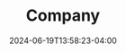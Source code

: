---
title: Company
date: 2024-06-19T13:58:23-04:00
opening_date: 2007-04-04
closing_date: 2007-04-14
showtimes:
featured_image: 2007-Company.webp
featured_image_alt: 
featured_image_caption: Playbill cover for Company
featured_image_attr: Shawn Steadman, Sarah Sankovich
featured_image_attr_link: 
playbill:
Theatre: Jacksonville University - Stein College
Venue: Swisher Theater
Website: 
Tickets: 
cast:
- Robert: Alex Tsilogiannis
- Sarah: Missy Doehne
- Harry: Josh Cohen
- Susan: Amy Royster
- Peter: Jason Clement
- Jenny: Renee Freeman
- David: Dax Dyer
- Amy: Nina Waters
- Paul: Clenton Hollinger
- Joanne: Susan Pope
- Larry: Bob Pritchard
- Marta: Miranda Lawson
- Kathy: Kylie Farrell
- April: Crystal Blanche
crew:
- Stage Manager: Rodney Waldrip
- Assistant Stage Managers: 
  - Laura Peterson
  - Kristina Jourdonais
- Sound Board Operator: Robbie Nelson
- Sound Design: Robbie Nelson
- Assistant Set Designer: Richard Stanford
- Assistant Lighting Designer: Forrest Hinman
- Assistant Costume Designer: Bonnie Flook
- Program Layout: Jo El Hall
- Graphic Design: Shawn Steadman
- Props Crew Head: Clenton Hollinger
- Props Crew: 
  - Jeffrey LaDuke
  - Ashley Grant
- Props Runner: Jason Dietz
- Publicity Crew Head: Miranda Lawson
- Publicity Crew: 
  - Renee Freeman
  - Sue Pope
  - Dax Dyer
  - Michelle Marin
- Fight Coordinator: Devlin Mann
- Photographer: Sarah Sankovich
- Costume Crew: 
  - Ashley Grant
  - Jessica Varnado
- Wardrobe: Renee LaCroix
- Set Crew: 
  - Jo El Hall
  - TJ Urbaneck
  - Alex Tsilogiannis
  - Jay Deen
  - Johnnie Bovain
  - Stephanie Ponte
- Light Board Operator: Colleen Sharp
- Master Electrician: Maureen Mansoor
- Light Crew: 
  - Josh Cohen
  - Kristin Amero
  - Johnnie Bovain
  - Dax Dyer
  - Bonnie Flook
  - Tyler Graham
  - Jo EL Hall
  - Clenton Hollinger
  - Kristinia Jourdonais
  - Renee LaCroix
  - Jeffrey LaDuke
  - Annie Lorenzana
  - Daniel Maier
  - Abbey Paisley
  - Laura Peterson
  - Stephanie Ponte
  - Sue Pope
  - Amy Royster
  - Colleen Sharp
  - Darlene Stratton
  - TJ Urbanek
  - Kim Zavon
  - Zack Bass
- Student Technical Director: Richard Stanford
- Special Thanks: Alexia Stanford
orchestra:
- Bass: 
  - William McNeiland
  - Ernie Ealum
- Keyboard 2: Dennis Vincent
- Percussion: 
  - Tony Steve
  - Milton Threadcraft
- Piano: Stephen Fennell
- Reed 1: Kim Yorio
- Reed 2: 
  - Kristin Kusic
  - Ashley Morgan Price
  - Nicholas Marchese
- Reed 3: Joe Yorio
- Trombone: Greg Caruso
- Trumpet: Greg Curry
---